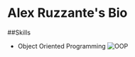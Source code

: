 # Alex Ruzzante&#39;s Bio

##Skills
* Object Oriented Programming
![OOP](http://i28.tinypic.com/zvwgif.jpg)
